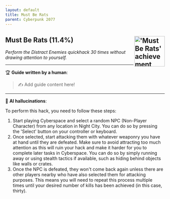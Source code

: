 ```yaml
---
layout: default
title: Must Be Rats
parent: Cyberpunk 2077
---
```


## Must Be Rats (11.4%) <img align="right" src="https://cdn.cloudflare.steamstatic.com/steamcommunity/public/images/apps/1091500/9f6b540aa3fa924f3600afdff35a763e75454c8c.jpg" alt="'Must Be Rats' achievement icon" width="96" height="96">

_Perform the Distract Enemies quickhack 30 times without drawing attention to yourself._

---

:trophy: **Guide written by a human**:

> :writing_hand: Add guide content here!

---

:robot: **AI hallucinations**:

To perform this hack, you need to follow these steps:

1. Start playing Cyberspace and select a random NPC (Non-Player Character) from any location in Night City. You can do so by pressing the 'Select' button on your controller or keyboard.
2. Once selected, start attacking them with whatever weaponry you have at hand until they are defeated. Make sure to avoid attracting too much attention as this will ruin your hack and make it harder for you to complete later tasks in Cyberspace. You can do so by simply running away or using stealth tactics if available, such as hiding behind objects like walls or crates.
3. Once the NPC is defeated, they won't come back again unless there are other players nearby who have also selected them for attacking purposes. This means you will need to repeat this process multiple times until your desired number of kills has been achieved (in this case, thirty).

